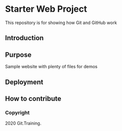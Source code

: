# Starter Web Project

This repository is for showing how Git and GitHub work

## Introduction

## Purpose

Sample website with plenty of files for demos

## Deployment

## How to contribute

### Copyright

2020 Git.Training.